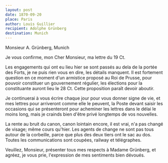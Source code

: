 ```yaml
---
layout: post
date: 1870-09-20
place: Paris
author: Louis Guillier
recipient: Adolphe Grünberg
destination: Munich
---
```


Monsieur A. Grünberg, Munich


Je vous confirme, mon Cher Monsieur, ma lettre du 19 Ct.

Les engagements qui ont eu lieu hier se sont passés au dela de la portée des
Forts, je ne puis rien vous en dire, les détails manquent. Il est fortement
question en ce moment d'un armistice proposé au Roi de Prusse, pour pouvoir
constituer un gouvernement régulier, les élections pour la constituante auront
lieu le 28 Ct. Cette proposition paraît devoir aboutir.

Je continuerai à vous écrire chaque jour pour vous donner signe de vie, et mes
lettres pour arriveront comme elle le peuvent, la Poste devant saisir les
occasions qui se présenteront pour acheminer les lettres dans le délai le moins
long, mais je crainds bien d'être privé longtemps de vos nouvelles.

La rente au bruit du canon, canon lointain encore, il est vrai, n'a pas changé
de visage; même cours qu'hier. Les agents de change ne sont pas tous autour de
la corbeille, parce que plus des deux tiers ont le sac au dos. Toutes les
communications sont coupées, railway et télégraphes.

Veuillez, Monsieur, présenter tous mes respects à Madame Grünberg, et agréez,
je vous prie, l'expression de mes sentiments bien dévoués.

